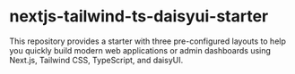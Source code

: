 # nextjs-tailwind-ts-daisyui-starter
This repository provides a starter with three pre-configured layouts to help you quickly build modern web applications or admin dashboards using Next.js, Tailwind CSS, TypeScript, and daisyUI.
